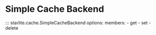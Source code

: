 # Simple Cache Backend

::: starlite.cache.SimpleCacheBackend
    options:
        members:
            - get
            - set
            - delete
